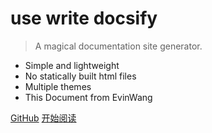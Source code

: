 <!-- _coverpage.md --> 


# use write docsify 

> A magical documentation site generator.

- Simple and lightweight 
- No statically built html files 
- Multiple themes 
- This Document from EvinWang

[GitHub](https://github.com/VincentWSZ/DocsifyDocument) 
[开始阅读](README.md)

